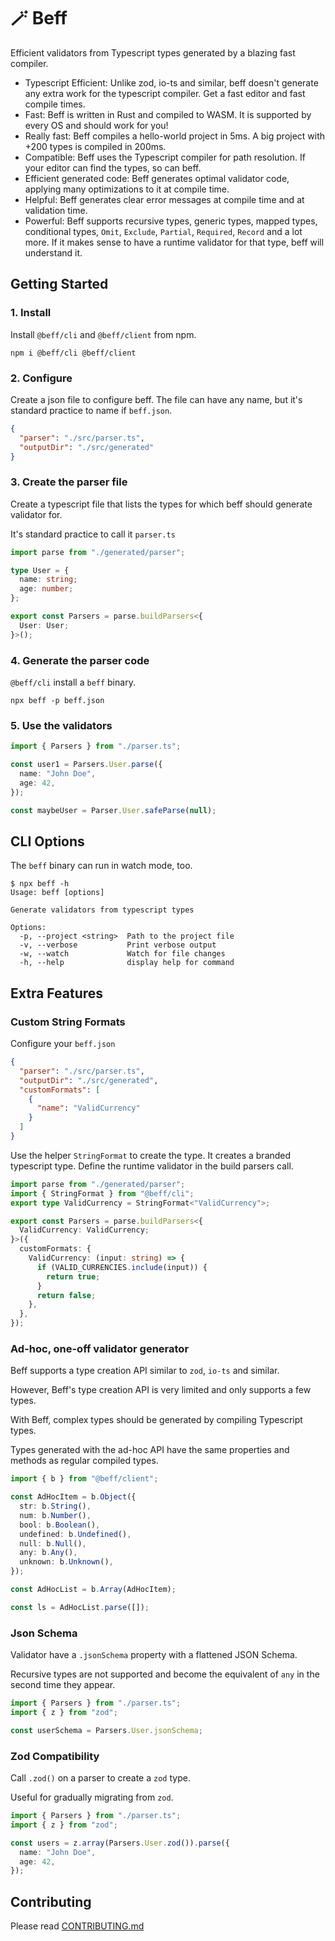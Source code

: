 # 🪄 Beff

Efficient validators from Typescript types generated by a blazing fast compiler.

- Typescript Efficient: Unlike zod, io-ts and similar, beff doesn't generate any extra work for the typescript compiler. Get a fast editor and fast compile times.
- Fast: Beff is written in Rust and compiled to WASM. It is supported by every OS and should work for you!
- Really fast: Beff compiles a hello-world project in 5ms. A big project with +200 types is compiled in 200ms.
- Compatible: Beff uses the Typescript compiler for path resolution. If your editor can find the types, so can beff.
- Efficient generated code: Beff generates optimal validator code, applying many optimizations to it at compile time.
- Helpful: Beff generates clear error messages at compile time and at validation time.
- Powerful: Beff supports recursive types, generic types, mapped types, conditional types, `Omit`, `Exclude`, `Partial`, `Required`, `Record` and a lot more. If it makes sense to have a runtime validator for that type, beff will understand it.

## Getting Started

### 1. Install

Install `@beff/cli` and `@beff/client` from npm.

```shell
npm i @beff/cli @beff/client
```

### 2. Configure

Create a json file to configure beff. The file can have any name, but it's standard practice to name if `beff.json`.

```json
{
  "parser": "./src/parser.ts",
  "outputDir": "./src/generated"
}
```

### 3. Create the parser file

Create a typescript file that lists the types for which beff should generate validator for.

It's standard practice to call it `parser.ts`

```ts
import parse from "./generated/parser";

type User = {
  name: string;
  age: number;
};

export const Parsers = parse.buildParsers<{
  User: User;
}>();
```

### 4. Generate the parser code

`@beff/cli` install a `beff` binary.

```shell
npx beff -p beff.json
```

### 5. Use the validators

```ts
import { Parsers } from "./parser.ts";

const user1 = Parsers.User.parse({
  name: "John Doe",
  age: 42,
});

const maybeUser = Parser.User.safeParse(null);
```

## CLI Options

The `beff` binary can run in watch mode, too.

```shell
$ npx beff -h
Usage: beff [options]

Generate validators from typescript types

Options:
  -p, --project <string>  Path to the project file
  -v, --verbose           Print verbose output
  -w, --watch             Watch for file changes
  -h, --help              display help for command
```

## Extra Features

### Custom String Formats

Configure your `beff.json`

```json
{
  "parser": "./src/parser.ts",
  "outputDir": "./src/generated",
  "customFormats": [
    {
      "name": "ValidCurrency"
    }
  ]
}
```

Use the helper `StringFormat` to create the type. It creates a branded typescript type.
Define the runtime validator in the build parsers call.

```ts
import parse from "./generated/parser";
import { StringFormat } from "@beff/cli";
export type ValidCurrency = StringFormat<"ValidCurrency">;

export const Parsers = parse.buildParsers<{
  ValidCurrency: ValidCurrency;
}>({
  customFormats: {
    ValidCurrency: (input: string) => {
      if (VALID_CURRENCIES.include(input)) {
        return true;
      }
      return false;
    },
  },
});
```

### Ad-hoc, one-off validator generator

Beff supports a type creation API similar to `zod`, `io-ts` and similar.

However, Beff's type creation API is very limited and only supports a few types.

With Beff, complex types should be generated by compiling Typescript types.

Types generated with the ad-hoc API have the same properties and methods as regular compiled types.

```ts
import { b } from "@beff/client";

const AdHocItem = b.Object({
  str: b.String(),
  num: b.Number(),
  bool: b.Boolean(),
  undefined: b.Undefined(),
  null: b.Null(),
  any: b.Any(),
  unknown: b.Unknown(),
});

const AdHocList = b.Array(AdHocItem);

const ls = AdHocList.parse([]);
```

### Json Schema

Validator have a `.jsonSchema` property with a flattened JSON Schema.

Recursive types are not supported and become the equivalent of `any` in the second time they appear.

```ts
import { Parsers } from "./parser.ts";
import { z } from "zod";

const userSchema = Parsers.User.jsonSchema;
```

### Zod Compatibility

Call `.zod()` on a parser to create a `zod` type.

Useful for gradually migrating from `zod`.

```ts
import { Parsers } from "./parser.ts";
import { z } from "zod";

const users = z.array(Parsers.User.zod()).parse({
  name: "John Doe",
  age: 42,
});
```

## Contributing

Please read [CONTRIBUTING.md](/CONTRIBUTING.md)
